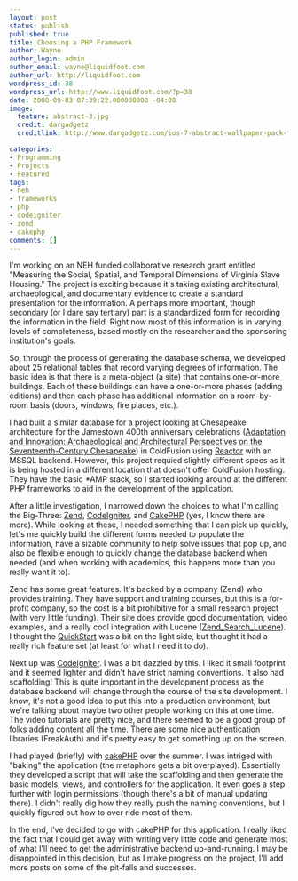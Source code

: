```yaml
---
layout: post
status: publish
published: true
title: Choosing a PHP Framework
author: Wayne
author_login: admin
author_email: wayne@liquidfoot.com
author_url: http://liquidfoot.com
wordpress_id: 38
wordpress_url: http://www.liquidfoot.com/?p=38
date: 2008-09-03 07:39:22.000000000 -04:00
image:
  feature: abstract-3.jpg
  credit: dargadgetz
  creditlink: http://www.dargadgetz.com/ios-7-abstract-wallpaper-pack-for-iphone-5-and-ipod-touch-retina/

categories:
- Programming
- Projects
- Featured
tags:
- neh
- frameworks
- php
- codeigniter
- zend
- cakephp
comments: []
---
```

I'm working on an NEH funded collaborative research grant entitled "Measuring the Social, Spatial, and Temporal Dimensions of Virginia Slave Housing." The project is exciting because it's taking existing architectural, archaeological, and documentary evidence to create a standard presentation for the information. A perhaps more important, though secondary (or I dare say tertiary) part is a standardized form for recording the information in the field. Right now most of this information is in varying levels of completeness, based mostly on the researcher and the sponsoring institution's goals.

So, through the process of generating the database schema, we developed about 25 relational tables that record varying degrees of information. The basic idea is that there is a meta-object (a site) that contains one-or-more buildings. Each of these buildings can have a one-or-more phases (adding editions) and then each phase has additional information on a room-by-room basis (doors, windows, fire places, etc.).

I had built a similar database for a project looking at Chesapeake architecture for the Jamestown 400th anniversary celebrations (<a href="http://www.historycooperative.org/journals/wm/64.3/graham.html">Adaptation and Innovation: Archaeological and Architectural Perspectives on the Seventeenth-Century Chesapeake</a>) in ColdFusion using <a href="http://trac.reactorframework.com/">Reactor</a> with an MSSQL backend. However, this project requied slightly different specs as it is being hosted in a different location that doesn't offer ColdFusion hosting. They have the basic \*AMP stack, so I started looking around at the different PHP frameworks to aid in the development of the application.

After a little investigation, I narrowed down the choices to what I'm calling the Big-Three: <a href="http://framework.zend.com/en/">Zend</a>, <a href="http://codeigniter.com/">CodeIgniter</a>, and <a href="http://cakephp.org/">CakePHP</a> (yes, I know there are more). While looking at these, I needed something that I can pick up quickly, let's me quickly build the different forms needed to populate the information, have a sizable community to help solve issues that pop up, and also be flexible enough to quickly change the database backend when needed (and when working with academics, this happens more than you really want it to).

Zend has some great features. It's backed by a company (Zend) who provides training. They have support and training courses, but this is a for-profit company, so the cost is a bit prohibitive for a small research project (with very little funding). Their site does provide good documentation, video examples, and a really cool integration with Lucene (<a href="http://framework.zend.com/manual/en/zend.search.lucene.html">Zend_Search_Lucene</a>). I thought the <a href="http://framework.zend.com/docs/quickstart">QuickStart</a> was a bit on the light side, but thought it had a really rich feature set (at least for what I need it to do).

Next up was <a href="http://codeigniter.com/">CodeIgniter</a>. I was a bit dazzled by this. I liked it small footprint and it seemed lighter and didn't have strict naming conventions. It also had scaffolding! This is quite important in the development process as the database backend will change through the course of the site development. I know, it's not a good idea to put this into a production environment, but we're talking about maybe two other people working on this at one time. The video tutorials are pretty nice, and there seemed to be a good group of folks adding content all the time. There are some nice authentication libraries (FreakAuth) and it's pretty easy to get something up on the screen.

I had played (briefly) with <a href="http://cakephp.org/">cakePHP</a> over the summer. I was intriged with "baking" the application (the metaphore gets a bit overplayed). Essentially they developed a script that will take the scaffolding and then generate the basic models, views, and controllers for the application. It even goes a step further with login permissions (though there's a bit of manual updating there). I didn't really dig how they really push the naming conventions, but I quickly figured out how to over ride most of them.

In the end, I've decided to go with cakePHP for this application. I really liked the fact that I could get away with writing very little code and generate most of what I'll need to get the administrative backend up-and-running. I may be disappointed in this decision, but as I make progress on the project, I'll add more posts on some of the pit-falls and successes.
